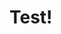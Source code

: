 ---
---
<html>
  <head>
    <meta charset="utf-8">
    <title>{{ site.title }}</title>
  </head>
  <body>
    <h1>Test!</h1>
  </body>
</html>